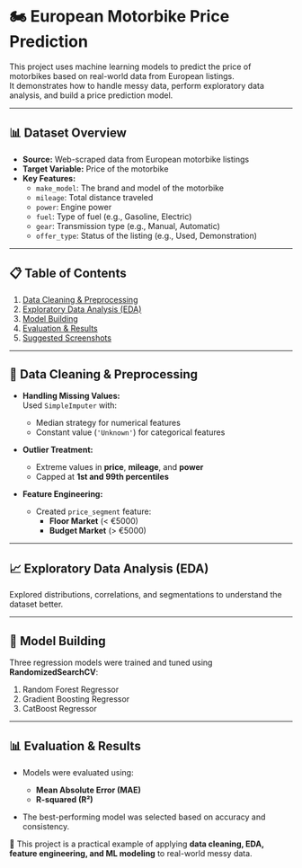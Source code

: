 # 🏍️ European Motorbike Price Prediction

This project uses machine learning models to predict the price of motorbikes based on real-world data from European listings.  
It demonstrates how to handle messy data, perform exploratory data analysis, and build a price prediction model.

---

## 📊 Dataset Overview
- **Source:** Web-scraped data from European motorbike listings  
- **Target Variable:** Price of the motorbike  
- **Key Features:**
  - `make_model`: The brand and model of the motorbike  
  - `mileage`: Total distance traveled  
  - `power`: Engine power  
  - `fuel`: Type of fuel (e.g., Gasoline, Electric)  
  - `gear`: Transmission type (e.g., Manual, Automatic)  
  - `offer_type`: Status of the listing (e.g., Used, Demonstration)  

---

## 📋 Table of Contents
1. [Data Cleaning & Preprocessing](#data-cleaning--preprocessing)  
2. [Exploratory Data Analysis (EDA)](#exploratory-data-analysis-eda)  
3. [Model Building](#model-building)  
4. [Evaluation & Results](#evaluation--results)  
5. [Suggested Screenshots](#suggested-screenshots)  

---

## 🧹 Data Cleaning & Preprocessing

- **Handling Missing Values:**  
  Used `SimpleImputer` with:
  - Median strategy for numerical features  
  - Constant value (`'Unknown'`) for categorical features  

- **Outlier Treatment:**  
  - Extreme values in **price**, **mileage**, and **power**  
  - Capped at **1st and 99th percentiles**  

- **Feature Engineering:**  
  - Created `price_segment` feature:  
    - **Floor Market** (< €5000)  
    - **Budget Market** (> €5000)  

---

## 📈 Exploratory Data Analysis (EDA)

Explored distributions, correlations, and segmentations to understand the dataset better.

---

## 🤖 Model Building

Three regression models were trained and tuned using **RandomizedSearchCV**:

1. Random Forest Regressor  
2. Gradient Boosting Regressor  
3. CatBoost Regressor  

---

## 📊 Evaluation & Results

- Models were evaluated using:  
  - **Mean Absolute Error (MAE)**  
  - **R-squared (R²)**  

- The best-performing model was selected based on accuracy and consistency.



🚀 This project is a practical example of applying **data cleaning, EDA, feature engineering, and ML modeling** to real-world messy data.

